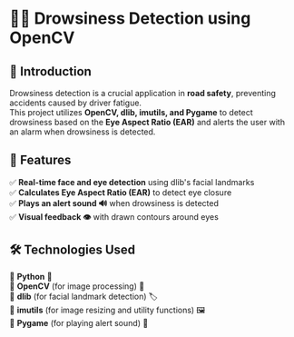 # 🚗💤 Drowsiness Detection using OpenCV  


## 📌 Introduction  
Drowsiness detection is a crucial application in **road safety**, preventing accidents caused by driver fatigue.  
This project utilizes **OpenCV, dlib, imutils, and Pygame** to detect drowsiness based on the **Eye Aspect Ratio (EAR)** and alerts the user with an alarm when drowsiness is detected.  

## 🎯 Features  
✅ **Real-time face and eye detection** using dlib's facial landmarks  
✅ **Calculates Eye Aspect Ratio (EAR)** to detect eye closure  
✅ **Plays an alert sound 🔊** when drowsiness is detected  
✅ **Visual feedback 👁️** with drawn contours around eyes  


## 🛠️ Technologies Used  
🔹 **Python** 🐍  
🔹 **OpenCV** (for image processing) 📸  
🔹 **dlib** (for facial landmark detection) 🏷️  
🔹 **imutils** (for image resizing and utility functions) 🖼️  
🔹 **Pygame** (for playing alert sound) 🎵  
